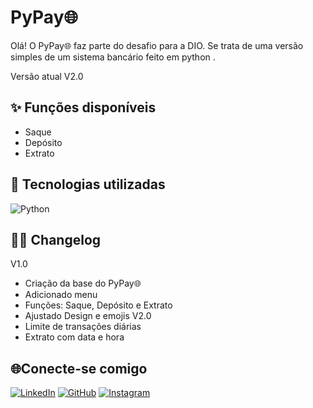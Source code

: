 
# PyPay🌐

Olá! O PyPay🌐 faz parte do desafio para a DIO.
Se trata de uma versão simples de um sistema bancário feito em python .

Versão atual V2.0

## ✨ Funções disponíveis
- Saque  
- Depósito  
- Extrato

## 📖 Tecnologias utilizadas
![Python](https://img.shields.io/badge/python-3670A0?style=for-the-badge&logo=python&logoColor=ffdd54) 

## ✍🏽 Changelog
V1.0
- Criação da base do PyPay🌐  
- Adicionado menu  
- Funções: Saque, Depósito e Extrato   
- Ajustado Design e emojis
V2.0
- Limite de transações diárias
- Extrato com data e hora

## 🌐Conecte-se comigo
[![LinkedIn](https://img.shields.io/badge/LinkedIn-0077B5?style=for-the-badge&logo=linkedin&logoColor=white)](https://www.linkedin.com/in/jos%C3%A9-luis-d-473a72136/) [![GitHub](https://img.shields.io/badge/GitHub-100000?style=for-the-badge&logo=github&logoColor=white)](https://github.com/joseluisteodoro) [![Instagram](https://img.shields.io/badge/-Instagram-%23E4405F?style=for-the-badge&logo=instagram&logoColor=white)](https://www.instagram.com/joseluis.musica/)
